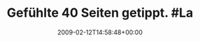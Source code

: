 ---
retweeted: false
source: <a href="http://twitter.com" rel="nofollow">Twitter Web Client</a>
entities:
  hashtags:
  - text: LaTeX
    indices:
    - '28'
    - '34'
  symbols: []
  user_mentions: []
  urls: []
display_text_range:
- '0'
- '88'
favorite_count: '0'
id_str: '1202829687'
truncated: false
retweet_count: '0'
id: '1202829687'
created_at: Thu Feb 12 14:58:48 +0000 2009
favorited: false
full_text: 'Gefühlte 40 Seiten getippt. #LaTeX ist der Meinung, es waren nur 3. Ich
  mach mal Mittag.'
lang: de
tags:
- LaTeX
- pesos:twitter
date: '2009-02-12T14:58:48+00:00'
src: https://twitter.com/bascht/status/1202829687
original_url: https://twitter.com/bascht/status/1202829687
type: twitter_tweet
text: 'Gefühlte 40 Seiten getippt. #LaTeX ist der Meinung, es waren nur 3. Ich mach
  mal Mittag.'
title: 'Gefühlte 40 Seiten getippt. #La'

---